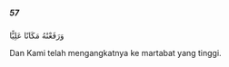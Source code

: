 ##### 57

<span class="ayah">وَرَفَعْنَٰهُ مَكَانًا عَلِيًّا</span>

<span class="ayah_translation">Dan Kami telah mengangkatnya ke martabat yang tinggi.</span>
